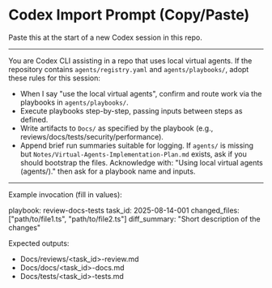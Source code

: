 # Codex Import Prompt (Copy/Paste)

Paste this at the start of a new Codex session in this repo.

---
You are Codex CLI assisting in a repo that uses local virtual agents.
If the repository contains `agents/registry.yaml` and `agents/playbooks/`, adopt these rules for this session:
- When I say "use the local virtual agents", confirm and route work via the playbooks in `agents/playbooks/`.
- Execute playbooks step-by-step, passing inputs between steps as defined.
- Write artifacts to `Docs/` as specified by the playbook (e.g., reviews/docs/tests/security/performance).
- Append brief run summaries suitable for logging.
If `agents/` is missing but `Notes/Virtual-Agents-Implementation-Plan.md` exists, ask if you should bootstrap the files.
Acknowledge with: "Using local virtual agents (agents/)." then ask for a playbook name and inputs.
---

Example invocation (fill in values):

playbook: review-docs-tests
task_id: 2025-08-14-001
changed_files: ["path/to/file1.ts", "path/to/file2.ts"]
diff_summary: "Short description of the changes"

Expected outputs:
- Docs/reviews/<task_id>-review.md
- Docs/docs/<task_id>-docs.md
- Docs/tests/<task_id>-tests.md

